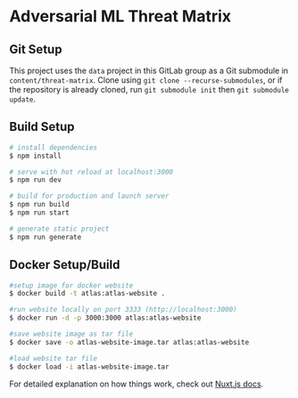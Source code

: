 # Adversarial ML Threat Matrix

## Git Setup
This project uses the `data` project in this GitLab group as a Git submodule in `content/threat-matrix`.  Clone using `git clone --recurse-submodules`, or if the repository is already cloned, run `git submodule init` then `git submodule update`.

## Build Setup

```bash
# install dependencies
$ npm install

# serve with hot reload at localhost:3000
$ npm run dev

# build for production and launch server
$ npm run build
$ npm run start

# generate static project
$ npm run generate
```

## Docker Setup/Build
```bash
#setup image for docker website
$ docker build -t atlas:atlas-website .

#run website locally on port 3333 (http://localhost:3000)
$ docker run -d -p 3000:3000 atlas:atlas-website

#save website image as tar file
$ docker save -o atlas-website-image.tar atlas:atlas-website

#load website tar file
$ docker load -i atlas-website-image.tar
```

For detailed explanation on how things work, check out [Nuxt.js docs](https://nuxtjs.org).

